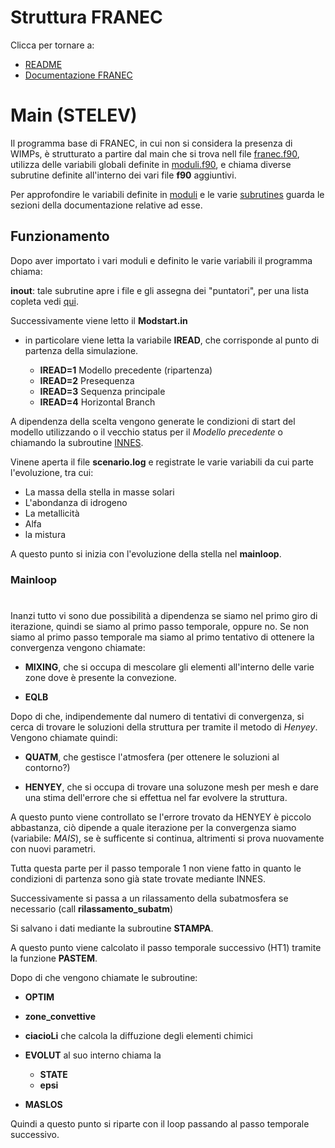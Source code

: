 # Struttura FRANEC

Clicca per tornare a:
- [README](../../README.md)
- [Documentazione FRANEC](../Documentazione.md)

#

# Main (STELEV)

Il programma base di FRANEC, in cui non si considera la presenza di WIMPs, è strutturato a partire dal main che si trova nell file [franec.f90](../../franec.f90), utilizza delle variabili globali definite in [moduli.f90](../../moduli.f90), e chiama diverse subrutine definite all'interno dei vari file **f90** aggiuntivi.

Per approfondire  le variabili definite in [moduli](moduli.md) e le varie [subrutines](franec_subroutines/franec_indice_subroutines.md) guarda le sezioni della documentazione relative ad esse.

## Funzionamento

Dopo aver importato i vari moduli e definito le varie variabili il programma chiama:

**inout**: 
tale subrutine apre i file e gli assegna dei "puntatori", per una lista copleta vedi [qui](franec_subroutines/inout.md).

Successivamente viene letto il **Modstart.in**
- in particolare viene letta la variabile **IREAD**, che corrisponde al punto di partenza della simulazione.
    
    - **IREAD=1** Modello precedente (ripartenza)
    - **IREAD=2** Presequenza
    - **IREAD=3** Sequenza principale
    - **IREAD=4** Horizontal Branch

A dipendenza della scelta vengono generate le condizioni di start del modello utilizzando o il vecchio status per il *Modello precedente* o chiamando la subroutine [INNES](franec_subroutines/INNES.md).

Vinene aperta il file **scenario.log** e registrate le varie variabili da cui parte l'evoluzione, tra cui:

- La massa della stella in masse solari
- L'abondanza di idrogeno
- La metallicità
- Alfa
- la mistura

A questo punto si inizia con l'evoluzione della stella nel **mainloop**.

### Mainloop
#
Inanzi tutto vi sono due possibilità a dipendenza se siamo nel primo giro di iterazione, quindi se siamo al primo passo temporale, oppure no. Se non siamo al primo passo temporale ma siamo al primo tentativo di ottenere la convergenza vengono chiamate:

- **MIXING**, che si occupa di mescolare gli elementi all'interno delle varie zone dove è presente la convezione.

- **EQLB**

Dopo di che, indipendemente dal numero di tentativi di convergenza, si cerca di trovare le soluzioni della struttura per tramite il metodo di *Henyey*. Vengono chiamate quindi:

- **QUATM**, che gestisce l'atmosfera (per ottenere le soluzioni al contorno?)

- **HENYEY**, che si occupa di trovare una soluzone mesh per mesh e dare una stima dell'errore che si effettua nel far evolvere la struttura.

A questo punto viene controllato se l'errore trovato da HENYEY è piccolo abbastanza, ciò dipende a quale iterazione per la convergenza siamo (variabile: *MAIS*), se è sufficente si continua, altrimenti si prova nuovamente con nuovi parametri.

Tutta questa parte per il passo temporale 1 non viene fatto in quanto le condizioni di partenza sono già state trovate mediante INNES.

Successivamente si passa a un rilassamento della subatmosfera se necessario (call **rilassamento_subatm**)

Si salvano i dati mediante la subroutine **STAMPA**.

A questo punto viene calcolato il passo temporale successivo (HT1) tramite la funzione **PASTEM**.

Dopo di che vengono chiamate le subroutine:

- **OPTIM**
- **zone_convettive**
- **ciacioLi** che calcola la diffuzione degli elementi chimici
- **EVOLUT**  al suo interno chiama la
    
    - **STATE**
    - **epsi**

- **MASLOS** 

Quindi a questo punto si riparte con il loop passando al passo temporale successivo.





